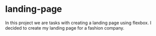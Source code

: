 # landing-page

In this project we are tasks with creating a landing page using flexbox. I decided to create my landing page for a fashion company.
